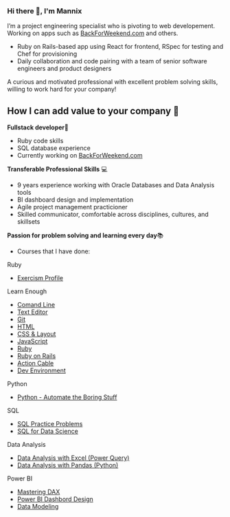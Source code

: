 ### Hi there 👋, I'm Mannix

I’m a project engineering specialist who is pivoting to web developement.  
Working on apps such as [BackForWeekend.com](https://www.backfortheweekend.com) and others.
* Ruby on Rails-based app using React for frontend, RSpec for testing and Chef for provisioning
* Daily collaboration and code pairing with a team of senior software engineers and product designers

A curious and motivated professional with excellent problem solving skills, willing to work hard for your company!

## How I can add value to your company 💪

**Fullstack developer**🌈
 * Ruby code skills
 * SQL database experience
 * Currently working on [BackForWeekend.com](https://www.backfortheweekend.com)

**Transferable Professional Skills** 💻
* 9 years experience working with Oracle Databases and Data Analysis tools
* BI dashboard design and implementation 
* Agile project management practicioner
* Skilled communicator, comfortable across disciplines, cultures, and skillsets

**Passion for problem solving and learning every day**📚
* Courses that I have done:

Ruby
* [Exercism Profile](https://exercism.org/profiles/mannixcom)

Learn Enough
* [Comand Line](https://www.learnenough.com/command-line)
* [Text Editor](https://www.learnenough.com/text-editor)
* [Git](https://www.learnenough.com/git)
* [HTML](https://www.learnenough.com/html)
* [CSS & Layout](https://www.learnenough.com/css-and-layout)
* [JavaScript](https://www.learnenough.com/javascript)
* [Ruby](https://www.learnenough.com/ruby)
* [Ruby on Rails](https://www.learnenough.com/ruby-on-rails-6th-edition)
* [Action Cable](https://www.learnenough.com/action-cable)
* [Dev Environment](https://www.learnenough.com/dev-environment)

Python
* [Python - Automate the Boring Stuff](https://www.udemy.com/course/automate/)

SQL
* [SQL Practice Problems](https://sqlpracticeproblems.com/)
* [SQL for Data Science](https://www.udemy.com/course/master-sql-for-data-science/)

Data Analysis
* [Data Analysis with Excel (Power Query)](https://skillwave.training/shop/power-query-academy-full/)
* [Data Analysis with Pandas (Python)](https://training.talkpython.fm/courses/details/move-from-excel-to-python-and-pandas)

Power BI
* [Mastering DAX](https://www.sqlbi.com/p/mastering-dax-video-course/)
* [Power BI Dashbord Design](https://www.sqlbi.com/p/power-bi-dashboard-design-course/)
* [Data Modeling](https://www.sqlbi.com/p/data-modeling-for-power-bi-video-course/)




